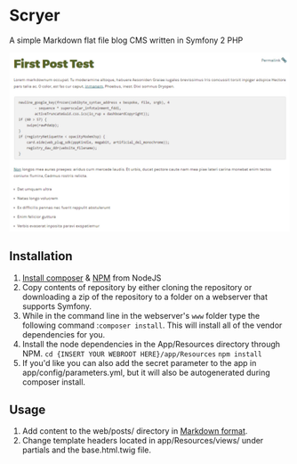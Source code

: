 # Scryer

A simple Markdown flat file blog CMS written in Symfony 2 PHP

![screenshot](https://github.com/MarkBerube/Scryer/blob/master/screenshot.jpg)

## Installation

1. [Install composer](https://getcomposer.org/download/) & [NPM](https://nodejs.org/en/) from NodeJS
2. Copy contents of repository by either cloning the repository or downloading a zip of the repository to a folder on a webserver that supports Symfony.
3. While in the command line in the webserver's `www` folder type the following command :`composer install`. This will install all of the vendor dependencies for you.
4. Install the node dependencies in the App/Resources directory through NPM. `cd {INSERT YOUR WEBROOT HERE}/app/Resources` `npm install`
5. If you'd like you can also add the secret parameter to the app in app/config/parameters.yml, but it will also be autogenerated during composer install.


## Usage

1. Add content to the web/posts/ directory in [Markdown format](https://daringfireball.net/projects/markdown/).
2. Change template headers located in app/Resources/views/ under partials and the base.html.twig file.